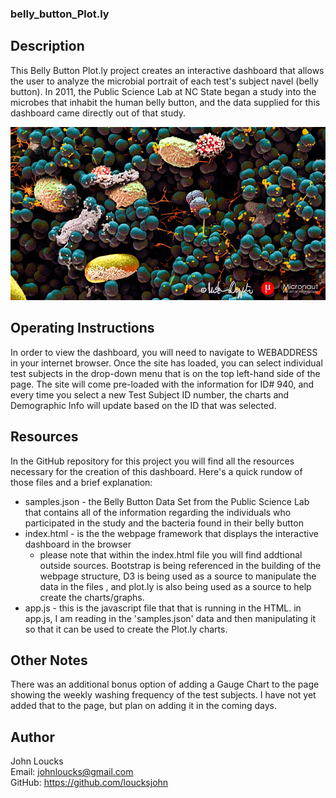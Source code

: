 ### belly_button_Plot.ly


## Description
This Belly Button Plot.ly project creates an interactive dashboard that allows the user to analyze the microbial portrait of each test's subject navel (belly button).  In 2011, the Public Science Lab at NC State began a study into the microbes that inhabit the human belly button, and the data supplied for this dashboard came directly out of that study.

![B3](https://github.com/loucksjohn/belly_button_Plot.ly/blob/main/Resources/microbes-sem.jpg?raw=true)



## Operating Instructions
In order to view the dashboard, you will need to navigate to WEBADDRESS in your internet browser.  Once the site has loaded, you can select individual test subjects in the drop-down menu that is on the top left-hand side of the page.  The site will come pre-loaded with the information for ID# 940, and every time you select a new Test Subject ID number, the charts and Demographic Info will update based on the ID that was selected.

## Resources
In the GitHub repository for this project you will find all the resources necessary for the creation of this dashboard.  Here's a quick rundow of those files and a brief explanation:
* samples.json - the Belly Button Data Set from the Public Science Lab that contains all of the information regarding the individuals who participated in the study and the bacteria found in their belly button
* index.html - is the the webpage framework that displays the interactive dashboard in the browser
    * please note that within the index.html file you will find addtional outside sources.  Bootstrap is being referenced in the building of the webpage structure, D3 is being used as a source to manipulate the data in the files , and plot.ly is also being used as a source to help create the charts/graphs.
* app.js - this is the javascript file that that is running in the HTML.  in app.js, I am reading in the 'samples.json' data and then manipulating it so that it can be used to create the Plot.ly charts.

##  Other Notes
There was an additional bonus option of adding a Gauge Chart to the page showing the weekly washing frequency of the test subjects.  I have not yet added that to the page, but plan on adding it in the coming days.

## Author
John Loucks\
Email:  johnloucks@gmail.com\
GitHub:  https://github.com/loucksjohn

